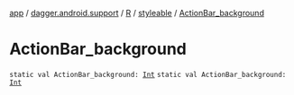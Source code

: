 [app](../../../index.md) / [dagger.android.support](../../index.md) / [R](../index.md) / [styleable](index.md) / [ActionBar_background](./-action-bar_background.md)

# ActionBar_background

`static val ActionBar_background: `[`Int`](https://kotlinlang.org/api/latest/jvm/stdlib/kotlin/-int/index.html)
`static val ActionBar_background: `[`Int`](https://kotlinlang.org/api/latest/jvm/stdlib/kotlin/-int/index.html)